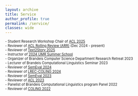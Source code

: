 ```yaml
---
layout: archive
title: Service
author_profile: true
permalink: /service/
classes: wide
---
```

<span style="font-size:0.8em"> - Student Research Workshop Chair of [ACL 2025](https://2025.aclweb.org/organization/) </span><br/>
<span style="font-size:0.8em"> - Reviewer of [ACL Rolling Review (ARR)](https://aclrollingreview.org/) (Dec 2024 - present) </span><br/>
<span style="font-size:0.8em"> - Reviewer of [Text2Story 2025](https://text2story25.inesctec.pt/) </span><br/>
<span style="font-size:0.8em"> - Instructor of [2024 UMR Summer School](https://umr4nlp.github.io/web/SummerSchool2024.html) </span><br/>
<span style="font-size:0.8em"> - Organizer of Brandeis Computer Science Department Research Retreat 2023 </span><br/>
<span style="font-size:0.8em"> - Lecturer of Brandeis Computational Linguistics Seminar 2023 </span><br/>
<span style="font-size:0.8em"> - Reviewer of [SemEval 2024](https://semeval.github.io/SemEval2024/) </span><br/>
<span style="font-size:0.8em"> - Reviewer of [LREC-COLING 2024](https://lrec-coling-2024.org/2nd-call-for-papers/) </span><br/>
<span style="font-size:0.8em"> - Reviewer of [SemEval 2023](https://semeval.github.io/SemEval2023/tasks) </span><br/>
<span style="font-size:0.8em"> - Reviewer of [ACL 2023](https://2023.aclweb.org/) </span><br/>
<span style="font-size:0.8em"> - Panelist of Brandeis Computational Linguistics program Panel 2022 </span><br/>
<span style="font-size:0.8em"> - Reviewer of [COLING 2022](https://coling2022.org/coling) </span><br/>

